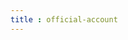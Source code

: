 ```yaml
---
title : official-account
---
```


<!-- ## official-account -->

<!-- UTSCOMJSON.official-account.name -->

<!-- UTSCOMJSON.official-account.description -->

<!-- UTSCOMJSON.official-account.compatibility -->

<!-- UTSCOMJSON.official-account.attribute -->

<!-- UTSCOMJSON.official-account.event -->

<!-- UTSCOMJSON.official-account.component_type -->

<!-- UTSCOMJSON.official-account.children -->

<!-- UTSCOMJSON.official-account.example -->

<!-- UTSCOMJSON.official-account.reference -->
